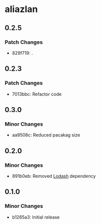 # aliazlan

## 0.2.5

### Patch Changes

- 829f719: .

## 0.2.3

### Patch Changes

- 7013bbc: Refactor code

## 0.3.0

### Minor Changes

- aa9508c: Reduced pacakag size

## 0.2.0

### Minor Changes

- 891b0eb: Removed [Lodash](https://lodash.com) dependency

## 0.1.0

### Minor Changes

- b1265a3: Initial release
